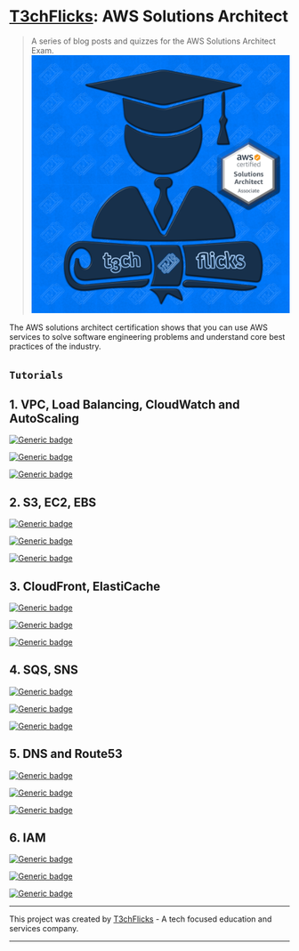 # [T3chFlicks](https://t3chflicks.org): AWS Solutions Architect

> A series of blog posts and quizzes for the AWS Solutions Architect Exam.
![thumbnail](./thumbnail.png)

The AWS solutions architect certification shows that you can use AWS services to solve software engineering problems and understand core best practices of the industry.

## `Tutorials`
## 1. VPC, Load Balancing, CloudWatch and AutoScaling
[![Generic badge](https://img.shields.io/badge/Blog_Post-Github-orange.svg)](./blog_post.md)

[![Generic badge](https://img.shields.io/badge/Blog_Post-Medium-blue.svg)](https://t3chflicks.medium.com/aws-solutions-architect-quiz-vpc-load-balancing-cloudwatch-autoscaling-aa3edee34d16)

[![Generic badge](https://img.shields.io/badge/Quiz-Google-red.svg)](https://docs.google.com/forms/d/e/1FAIpQLSeCSYVLprBjo1h5hnOLeSiQ47HZufPNAX2bN7nHvAYZGscADw/viewform?usp=sf_link)

## 2. S3, EC2, EBS
[![Generic badge](https://img.shields.io/badge/Blog_Post-Github-orange.svg)](./blog_post.md)

[![Generic badge](https://img.shields.io/badge/Blog_Post-Medium-blue.svg)](https://t3chflicks.medium.com/aws-solutions-architect-quiz-2-s3-ec2-ebs-173d40515dd)

[![Generic badge](https://img.shields.io/badge/Quiz-Google-red.svg)](https://docs.google.com/forms/d/e/1FAIpQLSeMfE2ojBJ5TBo1DfD_JSd_0bM7SJBBusZ1Fdt0FW8Kaw5o1w/viewform?usp=sf_link)

## 3. CloudFront, ElastiCache
[![Generic badge](https://img.shields.io/badge/Blog_Post-Github-orange.svg)](./blog_post.md)

[![Generic badge](https://img.shields.io/badge/Blog_Post-Medium-blue.svg)](https://t3chflicks.medium.com/aws-solutions-architect-quiz-3-cloudfront-elasticache-f77fd08949e8)

[![Generic badge](https://img.shields.io/badge/Quiz-Google-red.svg)](https://docs.google.com/forms/d/e/1FAIpQLSfWpXfj56I3LoLSCbo3q_Hfo4a_hY4cVp5no1_qrVA0SkSAFA/viewform?usp=sf_link)

## 4. SQS, SNS
[![Generic badge](https://img.shields.io/badge/Blog_Post-Github-orange.svg)](./blog_post.md)

[![Generic badge](https://img.shields.io/badge/Blog_Post-Medium-blue.svg)](https://t3chflicks.medium.com/aws-solutions-architect-quiz-4-sqs-sns-b0b4390d5475)

[![Generic badge](https://img.shields.io/badge/Quiz-Google-red.svg)](https://docs.google.com/forms/d/e/1FAIpQLScIm7kB2mEMA9XtEQzA2fKMM6apXkPWgnD-4oyIhn53hIML3g/viewform?usp=sf_link)

## 5. DNS and Route53
[![Generic badge](https://img.shields.io/badge/Blog_Post-Github-orange.svg)](./blog_post.md)

[![Generic badge](https://img.shields.io/badge/Blog_Post-Medium-blue.svg)](https://t3chflicks.medium.com/aws-solutions-architect-quiz-5-dns-and-route53-1ca28cf9c5a1)

[![Generic badge](https://img.shields.io/badge/Quiz-Google-red.svg)](https://docs.google.com/forms/d/e/1FAIpQLSekohjK9mMGaG4ZJaC9NqJcuqxxJV7jxmvH_tHS5sbIXLrvmA/viewform?usp=sf_link)

## 6. IAM
[![Generic badge](https://img.shields.io/badge/Blog_Post-Github-orange.svg)](./blog_post.md)

[![Generic badge](https://img.shields.io/badge/Blog_Post-Medium-blue.svg)](https://t3chflicks.medium.com/aws-solutions-architect-quiz-6-iam-5d34116f3c73)

[![Generic badge](https://img.shields.io/badge/Quiz-Google-red.svg)](https://docs.google.com/forms/d/e/1FAIpQLSe1ob9pRCxTwpzjJaQi0vYMqHHonJ8YVOvvq_4VQfm6Hqa0Pg/viewform?usp=sf_link)

---

This project was created by [T3chFlicks](https://t3chflicks.org) - A tech focused education and services company.

---

